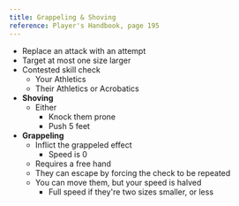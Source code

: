 ```yaml
---
title: Grappeling & Shoving
reference: Player's Handbook, page 195
---
```


- Replace an attack with an attempt
- Target at most one size larger
- Contested skill check
  - Your Athletics
  - Their Athletics or Acrobatics
- **Shoving**
  - Either
    - Knock them prone
    - Push 5 feet
- **Grappeling**
  - Inflict the grappeled effect
    - Speed is 0
  - Requires a free hand
  - They can escape by forcing the check to be repeated
  - You can move them, but your speed is halved
    - Full speed if they're two sizes smaller, or less
